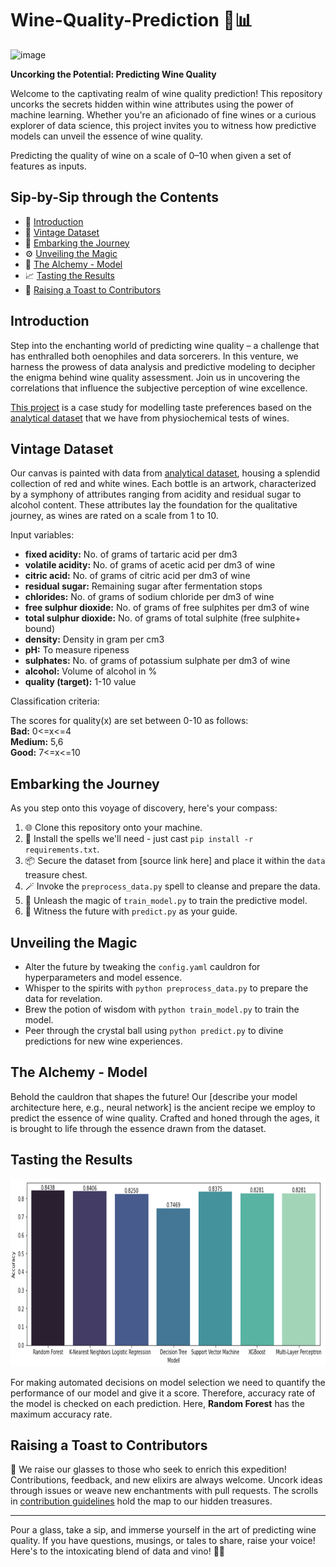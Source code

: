 # Wine-Quality-Prediction 🍷📊 

![image](https://user-images.githubusercontent.com/68503114/132919974-ecbeac72-ec16-402e-ba43-148049573917.png)

**Uncorking the Potential: Predicting Wine Quality**

Welcome to the captivating realm of wine quality prediction! This repository uncorks the secrets hidden within wine attributes using the power of machine learning. Whether you're an aficionado of fine wines or a curious explorer of data science, this project invites you to witness how predictive models can unveil the essence of wine quality.

Predicting the quality of wine on a scale of 0–10 when given a set of features as inputs.

## Sip-by-Sip through the Contents

- 🍇 [Introduction](#introduction)
- 🍷 [Vintage Dataset](#dataset)
- 🚀 [Embarking the Journey](#getting-started)
- ⚙️ [Unveiling the Magic](#usage)
- 🧪 [The Alchemy - Model](#model)
- 📈 [Tasting the Results](#evaluation)
- 🍻 [Raising a Toast to Contributors](#contributing)

## Introduction

Step into the enchanting world of predicting wine quality – a challenge that has enthralled both oenophiles and data sorcerers. In this venture, we harness the prowess of data analysis and predictive modeling to decipher the enigma behind wine quality assessment. Join us in uncovering the correlations that influence the subjective perception of wine excellence.

[This project](https://github.com/Hritikgoswami/Wine-Quality-Prediction) is a case study for modelling taste preferences based on the [analytical dataset](https://github.com/Hritikgoswami/Wine-Quality-Prediction/blob/main/Wine-Quality-Dataset.csv) that we have from physiochemical tests of wines.

## Vintage Dataset

Our canvas is painted with data from [analytical dataset](https://github.com/Hritikgoswami/Wine-Quality-Prediction/blob/main/Wine-Quality-Dataset.csv), housing a splendid collection of red and white wines. Each bottle is an artwork, characterized by a symphony of attributes ranging from acidity and residual sugar to alcohol content. These attributes lay the foundation for the qualitative journey, as wines are rated on a scale from 1 to 10.

Input variables:  

- **fixed acidity:** No. of grams of tartaric acid per dm3
- **volatile acidity:**  No. of grams of acetic acid per dm3 of wine
- **citric acid:** No. of grams of citric acid per dm3 of wine
- **residual sugar:** Remaining sugar after fermentation stops
- **chlorides:** No. of grams of sodium chloride per dm3 of wine
- **free sulphur dioxide:** No. of grams of free sulphites per dm3 of wine
- **total sulphur dioxide:** No. of grams of total sulphite (free sulphite+ bound)
- **density:** Density in gram per cm3 
- **pH:** To measure ripeness 
- **sulphates:** No. of grams of potassium sulphate per dm3 of wine
- **alcohol:** Volume of alcohol in %
- **quality (target):** 1-10 value

Classification criteria:

The scores for quality(x) are set between 0-10 as follows:  
**Bad:** 0<=x<=4   
**Medium:** 5,6  
**Good:** 7<=x<=10 

## Embarking the Journey

As you step onto this voyage of discovery, here's your compass:

1. 🌐 Clone this repository onto your machine.
2. 🧩 Install the spells we'll need - just cast `pip install -r requirements.txt`.
3. 📦 Secure the dataset from [source link here] and place it within the `data` treasure chest.
4. 🪄 Invoke the `preprocess_data.py` spell to cleanse and prepare the data.
5. 🌟 Unleash the magic of `train_model.py` to train the predictive model.
6. 🔮 Witness the future with `predict.py` as your guide.

## Unveiling the Magic

- Alter the future by tweaking the `config.yaml` cauldron for hyperparameters and model essence.
- Whisper to the spirits with `python preprocess_data.py` to prepare the data for revelation.
- Brew the potion of wisdom with `python train_model.py` to train the model.
- Peer through the crystal ball using `python predict.py` to divine predictions for new wine experiences.

## The Alchemy - Model

Behold the cauldron that shapes the future! Our [describe your model architecture here, e.g., neural network] is the ancient recipe we employ to predict the essence of wine quality. Crafted and honed through the ages, it is brought to life through the essence drawn from the dataset.

## Tasting the Results

<img src="https://github.com/KhushiiKumar/Wine-Quality-Prediction/blob/main/Visualizing_results.png" width="750" height="300">

For making automated decisions on model selection we need to quantify the performance of our model and give it a score. Therefore, accuracy rate of the model is checked on each prediction. Here, **Random Forest** has the maximum accuracy rate.

## Raising a Toast to Contributors

🎉 We raise our glasses to those who seek to enrich this expedition! Contributions, feedback, and new elixirs are always welcome. Uncork ideas through issues or weave new enchantments with pull requests. The scrolls in [contribution guidelines](CONTRIBUTING.md) hold the map to our hidden treasures.

---

Pour a glass, take a sip, and immerse yourself in the art of predicting wine quality. If you have questions, musings, or tales to share, raise your voice! Here's to the intoxicating blend of data and vino! 🥂🍾



